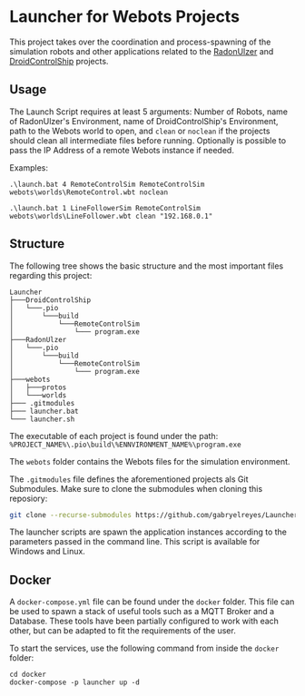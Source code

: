 # Launcher for Webots Projects

This project takes over the coordination and process-spawning of the simulation robots and other applications related to the [RadonUlzer](https://github.com/BlueAndi/RadonUlzer) and [DroidControlShip](https://github.com/BlueAndi/DroidControlShip) projects.

## Usage

The Launch Script requires at least 5 arguments: Number of Robots, name of RadonUlzer's Environment, name of DroidControlShip's Environment, path to the Webots world to open, and `clean` or `noclean` if the projects should clean all intermediate files before running. Optionally is possible to pass the IP Address of a remote Webots instance if needed.

Examples:

```batch
.\launch.bat 4 RemoteControlSim RemoteControlSim webots\worlds\RemoteControl.wbt noclean
```

```batch
.\launch.bat 1 LineFollowerSim RemoteControlSim webots\worlds\LineFollower.wbt clean "192.168.0.1"
```

## Structure

The following tree shows the basic structure and the most important files regarding this project:

```text
Launcher
├───DroidControlShip
│   └───.pio
│       └───build
│           └───RemoteControlSim
│               └─── program.exe
├───RadonUlzer
│   └───.pio
│       └───build
│           └───RemoteControlSim
│               └─── program.exe
├───webots
│   ├───protos
│   └───worlds
├─── .gitmodules
├─── launcher.bat
└─── launcher.sh
```

The executable of each project is found under the path: `%PROJECT_NAME%\.pio\build\%ENNVIRONMENT_NAME%\program.exe`

The `webots` folder contains the Webots files for the simulation environment.

The `.gitmodules` file defines the aforementioned projects als Git Submodules.
Make sure to clone the submodules when cloning this reposiory:

```bash
git clone --recurse-submodules https://github.com/gabryelreyes/Launcher
```

The launcher scripts are spawn the application instances according to the parameters passed in the command line. This script is available for Windows and Linux.

## Docker

A `docker-compose.yml` file can be found under the `docker` folder. This file can be used to spawn a stack of useful tools such as a MQTT Broker and a Database. These tools have been partially configured to work with each other, but can be adapted to fit the requirements of the user.

To start the services, use the following command from inside the `docker` folder:

```batch
cd docker
docker-compose -p launcher up -d
```
